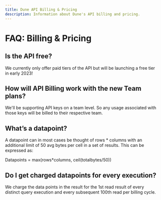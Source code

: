 ```yaml
---
title: Dune API Billing & Pricing
description: Information about Dune's API billing and pricing.
---
```

# FAQ: Billing & Pricing

## Is the API free?
    
We currently only offer paid tiers of the API but will be launching a free tier in early 2023!
    
## How will API Billing work with the new Team plans?
We'll be supporting API keys on a team level. So any usage associated with those keys will be billed to their respective team.

## What’s a datapoint?

A datapoint can in most cases be thought of rows * columns with an additional limit of 50 avg bytes per cell in a set of results. This can be expressed as:

Datapoints = max(rows*columns, ceil(totalbytes/50))

## Do I get charged datapoints for every execution?

We charge the data points in the result for the 1st read result of every distinct query execution and every subsequent 100th read per billing cycle.
